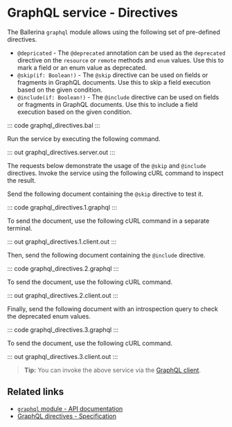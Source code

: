 # GraphQL service - Directives

The Ballerina `graphql` module allows using the following set of pre-defined directives.

- `@depricated` - The `@deprecated` annotation can be used as the `deprecated` directive on the `resource` or `remote` methods and `enum` values. Use this to mark a field or an enum value as deprecated.
- `@skip(if: Boolean!)` - The `@skip` directive can be used on fields or fragments in GraphQL documents. Use this to skip a field execution based on the given condition.
- `@include(if: Boolean!)` - The `@include` directive can be used on fields or fragments in GraphQL documents. Use this to include a field execution based on the given condition.

::: code graphql_directives.bal :::

Run the service by executing the following command.

::: out graphql_directives.server.out :::

The requests below demonstrate the usage of the `@skip` and `@include` directives. Invoke the service using the following cURL command to inspect the result.

Send the following document containing the `@skip` directive to test it.

::: code graphql_directives.1.graphql :::

To send the document, use the following cURL command in a separate terminal.

::: out graphql_directives.1.client.out :::

Then, send the following document containing the `@include` directive.

::: code graphql_directives.2.graphql :::

To send the document, use the following cURL command.

::: out graphql_directives.2.client.out :::

Finally, send the following document with an introspection query to check the deprecated enum values.

::: code graphql_directives.3.graphql :::

To send the document, use the following cURL command.

::: out graphql_directives.3.client.out :::

>**Tip:** You can invoke the above service via the [GraphQL client](/learn/by-example/graphql-client-query-endpoint/).

## Related links
- [`graphql` module - API documentation](https://lib.ballerina.io/ballerina/graphql/latest)
- [GraphQL directives - Specification](/spec/graphql/#5-directives)
